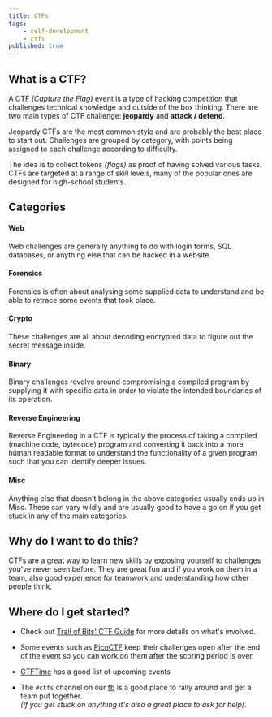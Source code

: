 ```yaml
---
title: CTFs
tags:
    - self-development
    - ctfs
published: true
---
```


## What is a CTF?

A CTF _(Capture the Flag)_ event is a type of hacking competition that challenges technical knowledge and outside of the box thinking. There are two main types of CTF challenge: **jeopardy** and **attack / defend**.

Jeopardy CTFs are the most common style and are probably the best place to start out. Challenges are grouped by category, with points being assigned to each challenge according to difficulty.

The idea is to collect tokens _(flags)_ as proof of having solved various tasks. CTFs are targeted at a range of skill levels, many of the popular ones are designed for high-school students.

## Categories

#### Web

Web challenges are generally anything to do with login forms, SQL databases, or anything else that can be hacked in a website.

#### Forensics

Forensics is often about analysing some supplied data to understand and be able to retrace some events that took place.

#### Crypto

These challenges are all about decoding encrypted data to figure out the secret message inside.

#### Binary

Binary challenges revolve around compromising a compiled program by supplying it with specific data in order to violate the intended boundaries of its operation.

#### Reverse Engineering

Reverse Engineering in a CTF is typically the process of taking a compiled (machine code, bytecode) program and converting it back into a more human readable format to understand the functionality of a given program such that you can identify deeper issues.

#### Misc

Anything else that doesn't belong in the above categories usually ends up in Misc. These can vary wildly and are usually good to have a go on if you get stuck in any of the main categories.

## Why do I want to do this?

CTFs are a great way to learn new skills by exposing yourself to challenges you've never seen before. They are great fun and if you work on them in a team, also good experience for teamwork and understanding how other people think.

## Where do I get started?

- Check out [Trail of Bits' CTF Guide](https://trailofbits.github.io/ctf/) for more details on what's involved.

- Some events such as [PicoCTF](https://picoctf.com/) keep their challenges open after the end of the event so you can work on them after the scoring period is over.

- [CTFTime](https://ctftime.org/event/list/upcoming) has a good list of upcoming events

- The `#ctfs` channel on our [fb](https://www.facebook.com/people/IU-Security/100063602197620/) is a good place to rally around and get a team put together. <br/>_(If you get stuck on anything it's also a great place to ask for help)_.